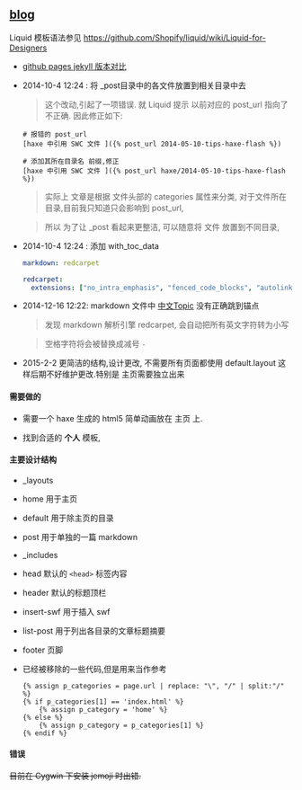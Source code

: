 [blog](http://r32.github.io)
----

Liquid 模板语法参见  https://github.com/Shopify/liquid/wiki/Liquid-for-Designers

 * [github pages jekyll 版本对比](https://pages.github.com/versions/)
 
 
 * 2014-10-4 12:24 : 将 _post目录中的各文件放置到相关目录中去

	> 这个改动,引起了一项错误. 就 Liquid 提示 以前对应的 post_url 指向了不正确. 因此修正如下:

	```
	# 报错的 post_url
	[haxe 中引用 SWC 文件 ]({% post_url 2014-05-10-tips-haxe-flash %})
	
	# 添加其所在目录名 前缀,修正
	[haxe 中引用 SWC 文件 ]({% post_url haxe/2014-05-10-tips-haxe-flash %})

	```

	> 实际上 文章是根据 文件头部的 categories 属性来分类, 对于文件所在目录,目前我只知道只会影响到 post_url,

	> 所以 为了让 _post 看起来更整洁, 可以随意将 文件 放置到不同目录, 

 * 2014-10-4 12:24 : 添加 with_toc_data

	```yml
	markdown: redcarpet

	redcarpet:
	  extensions: ["no_intra_emphasis", "fenced_code_blocks", "autolink", "tables", "with_toc_data"]
	```

 * 2014-12-16 12:22: markdown 文件中 [中文Topic](#中文topic) 没有正确跳到锚点

	> 发现 markdown 解析引擎 redcarpet, 会自动把所有英文字符转为小写

	> 空格字符将会被替换成减号 `-` 

 * 2015-2-2 更简洁的结构,设计更改, 不需要所有页面都使用 default.layout 这样后期不好维护更改.特别是 主页需要独立出来


#### 需要做的

 * 需要一个 haxe 生成的 html5 简单动画放在 主页 上.

 * 找到合适的 **个人** 模板, 


#### 主要设计结构

 * _layouts

  - home 用于主页

  - default 用于除主页的目录

  - post 用于单独的一篇 markdown

 * _includes

  - head 默认的 `<head>` 标签内容

  - header 默认的标题顶栏

  - insert-swf 用于插入 swf

  - list-post 用于列出各目录的文章标题摘要

  - footer 页脚

 * 已经被移除的一些代码,但是用来当作参考

	```
	{% assign p_categories = page.url | replace: "\", "/" | split:"/" %}
	{% if p_categories[1] == 'index.html' %}
		{% assign p_category = 'home' %}
	{% else %}
		{% assign p_category = p_categories[1] %}
	{% endif %}
	```


#### 错误

~~目前在 Cygwin 下安装 jemoji 时出错.~~




